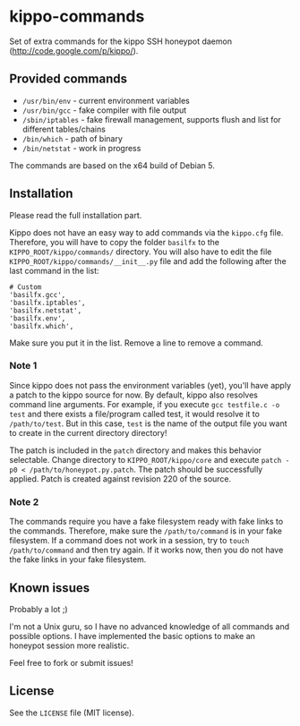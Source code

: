 # kippo-commands
Set of extra commands for the kippo SSH honeypot daemon (http://code.google.com/p/kippo/).

## Provided commands
* `/usr/bin/env` - current environment variables
* `/usr/bin/gcc` - fake compiler with file output
* `/sbin/iptables` - fake firewall management, supports flush and list for different tables/chains
* `/bin/which` - path of binary
* `/bin/netstat` - work in progress

The commands are based on the x64 build of Debian 5.


## Installation
Please read the full installation part.

Kippo does not have an easy way to add commands via the `kippo.cfg` file. Therefore, you will have to copy the folder `basilfx` to the `KIPPO_ROOT/kippo/commands/` directory. You will also have to edit the file `KIPPO_ROOT/kippo/commands/__init__.py` file and add the following after the last command in the list:

```
# Custom
'basilfx.gcc',
'basilfx.iptables',
'basilfx.netstat',
'basilfx.env',
'basilfx.which',
```

Make sure you put it in the list. Remove a line to remove a command.

### Note 1
Since kippo does not pass the environment variables (yet), you'll have apply a patch to the kippo source for now. By default, kippo also resolves command line arguments. For example, if you execute `gcc testfile.c -o test` and there exists a file/program called test, it would resolve it to `/path/to/test`. But in this case, `test` is the name of the output file you want to create in the current directory directory!

The patch is included in the `patch` directory and makes this behavior selectable. Change directory to `KIPPO_ROOT/kippo/core` and execute `patch -p0 < /path/to/honeypot.py.patch`. The patch should be successfully applied. Patch is created against revision 220 of the source.

### Note 2
The commands require you have a fake filesystem ready with fake links to the commands. Therefore, make sure the `/path/to/command` is in your fake filesystem. If a command does not work in a session, try to `touch /path/to/command` and then try again. If it works now, then you do not have the fake links in your fake filesystem.

## Known issues
Probably a lot ;)

I'm not a Unix guru, so I have no advanced knowledge of all commands and possible options. I have implemented the basic options to make an honeypot session more realistic.

Feel free to fork or submit issues!

## License
See the `LICENSE` file (MIT license).